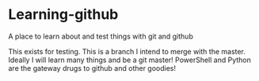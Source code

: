 # Learning-github
A place to learn about and test things with git and github

This exists for testing. This is a branch I intend to merge with the master. Ideally I will learn many things and be a git master! PowerShell and Python are the gateway drugs to github and other goodies!

